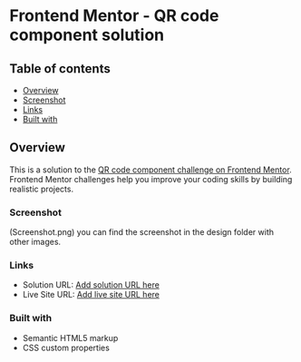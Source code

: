 # Frontend Mentor - QR code component solution

## Table of contents

  - [Overview](#overview) 
  - [Screenshot](#screenshot)
  - [Links](#links)
  - [Built with](#built-with)


## Overview

This is a solution to the [QR code component challenge on Frontend Mentor](https://www.frontendmentor.io/challenges/qr-code-component-iux_sIO_H). Frontend Mentor challenges help you improve your coding skills by building realistic projects. 

### Screenshot

(Screenshot.png)
you can find the screenshot in the design folder with other images.

### Links

- Solution URL: [Add solution URL here](https://your-solution-url.com)
- Live Site URL: [Add live site URL here](https://digvijaysinghh.github.io/QR-code-component/)

### Built with

- Semantic HTML5 markup
- CSS custom properties

